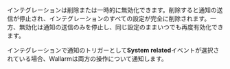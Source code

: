 インテグレーションは削除または一時的に無効化できます。削除すると通知の送信が停止され、インテグレーションのすべての設定が完全に削除されます。一方、無効化は通知の送信のみを停止し、同じ設定のままいつでも再度有効化できます。

インテグレーションで通知のトリガーとして**System related**イベントが選択されている場合、Wallarmは両方の操作について通知します。